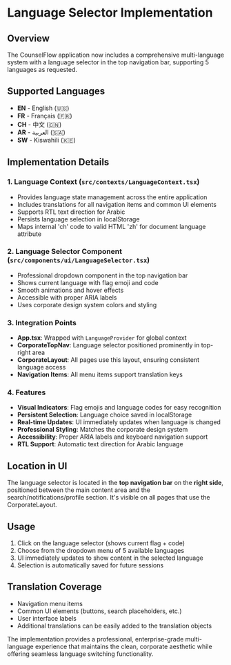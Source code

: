 # Language Selector Implementation

## Overview
The CounselFlow application now includes a comprehensive multi-language system with a language selector in the top navigation bar, supporting 5 languages as requested.

## Supported Languages
- **EN** - English (🇺🇸)
- **FR** - Français (🇫🇷)
- **CH** - 中文 (🇨🇳)
- **AR** - العربية (🇸🇦)
- **SW** - Kiswahili (🇰🇪)

## Implementation Details

### 1. Language Context (`src/contexts/LanguageContext.tsx`)
- Provides language state management across the entire application
- Includes translations for all navigation items and common UI elements
- Supports RTL text direction for Arabic
- Persists language selection in localStorage
- Maps internal 'ch' code to valid HTML 'zh' for document language attribute

### 2. Language Selector Component (`src/components/ui/LanguageSelector.tsx`)
- Professional dropdown component in the top navigation bar
- Shows current language with flag emoji and code
- Smooth animations and hover effects
- Accessible with proper ARIA labels
- Uses corporate design system colors and styling

### 3. Integration Points
- **App.tsx**: Wrapped with `LanguageProvider` for global context
- **CorporateTopNav**: Language selector positioned prominently in top-right area
- **CorporateLayout**: All pages use this layout, ensuring consistent language access
- **Navigation Items**: All menu items support translation keys

### 4. Features
- **Visual Indicators**: Flag emojis and language codes for easy recognition
- **Persistent Selection**: Language choice saved in localStorage
- **Real-time Updates**: UI immediately updates when language is changed
- **Professional Styling**: Matches the corporate design system
- **Accessibility**: Proper ARIA labels and keyboard navigation support
- **RTL Support**: Automatic text direction for Arabic language

## Location in UI
The language selector is located in the **top navigation bar** on the **right side**, positioned between the main content area and the search/notifications/profile section. It's visible on all pages that use the CorporateLayout.

## Usage
1. Click on the language selector (shows current flag + code)
2. Choose from the dropdown menu of 5 available languages
3. UI immediately updates to show content in the selected language
4. Selection is automatically saved for future sessions

## Translation Coverage
- Navigation menu items
- Common UI elements (buttons, search placeholders, etc.)
- User interface labels
- Additional translations can be easily added to the translation objects

The implementation provides a professional, enterprise-grade multi-language experience that maintains the clean, corporate aesthetic while offering seamless language switching functionality.
